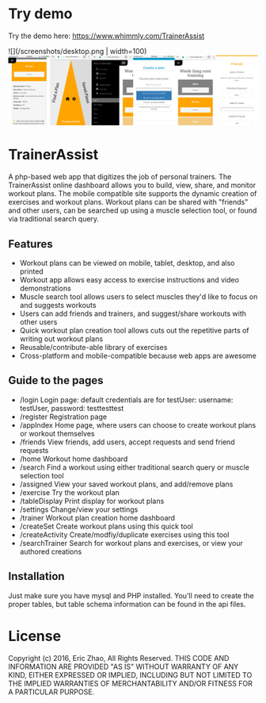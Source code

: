 # Try demo
Try the demo here:
https://www.whimmly.com/TrainerAssist

![](/screenshots/desktop.png | width=100) ![](/screenshots/mobileCollage.jpg)

# TrainerAssist
A php-based web app that digitizes the job of personal trainers. The TrainerAssist online dashboard allows you to build, view, share, and monitor workout plans. The mobile compatible site supports the dynamic creation of exercises and workout plans. Workout plans can be shared with "friends" and other users, can be searched up using a muscle selection tool, or found via traditional search query. 

## Features
* Workout plans can be viewed on mobile, tablet, desktop, and also printed
* Workout app allows easy access to exercise instructions and video demonstrations
* Muscle search tool allows users to select muscles they'd like to focus on and suggests workouts
* Users can add friends and trainers, and suggest/share workouts with other users
* Quick workout plan creation tool allows cuts out the repetitive parts of writing out workout plans
* Reusable/contribute-able library of exercises
* Cross-platform and mobile-compatible because web apps are awesome

## Guide to the pages
* /login
Login page: default credentials are for testUser: username: testUser, password: testtesttest
* /register
Registration page
* /appIndex
Home page, where users can choose to create workout plans or workout themselves
* /friends
View friends, add users, accept requests and send friend requests
* /home 
Workout home dashboard
* /search
Find a workout using either traditional search query or muscle selection tool
* /assigned
View your saved workout plans, and add/remove plans
* /exercise
Try the workout plan
* /tableDisplay
Print display for workout plans
* /settings
Change/view your settings
* /trainer
Workout plan creation home dashboard
* /createSet
Create workout plans using this quick tool
* /createActivity
Create/modfiy/duplicate exercises using this tool
* /searchTrainer
Search for workout plans and exercises, or view your authored creations

## Installation

Just make sure you have mysql and PHP installed. You'll need to create the proper tables, but table schema information can be found in the api files.

# License

Copyright (c) 2016, Eric Zhao, All Rights Reserved. 
THIS CODE AND INFORMATION ARE PROVIDED "AS IS" WITHOUT WARRANTY OF ANY 
KIND, EITHER EXPRESSED OR IMPLIED, INCLUDING BUT NOT LIMITED TO THE
IMPLIED WARRANTIES OF MERCHANTABILITY AND/OR FITNESS FOR A
PARTICULAR PURPOSE.
